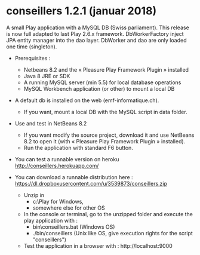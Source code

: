# conseillers 1.2.1 (januar 2018)
A small Play application with a MySQL DB (Swiss parliament).
This release is now full adapted to last Play 2.6.x framework.
DbWorkerFactory inject JPA entity manager into the dao layer.
DbWorker and dao are only loaded one time (singleton).

* Prerequisites :
  * Netbeans 8.2 and the « Pleasure Play Framework Plugin » installed
  * Java 8 JRE or SDK
  * A running MySQL server (min 5.5) for local database operations
  * MySQL Workbench application (or other) to mount a local DB

* A default db is installed on the web (emf-informatique.ch).
  * If you want, mount a local DB with the MySQL script in data folder.

* Use and test in NetBeans 8.2
  * If you want modify the source project, download it and use NetBeans 8.2 to open it (with « Pleasure Play Framework Plugin » installed).
  * Run the application with standard F6 button.

* You can test a runnable version on heroku
http://conseillers.herokuapp.com/

* You can download a runnable distribution here :<br>
  https://dl.dropboxusercontent.com/u/3539873/conseillers.zip
  * Unzip in
      * c:\Play for Windows,
      * somewhere else for other OS
  * In the console or terminal, go to the unzipped folder and execute the play application with :
      * bin\conseillers.bat (Windows OS)
      * ./bin/conseillers (Unix like OS, give execution rights for the script "conseillers")
  * Test the application in a browser with :
    http://localhost:9000

